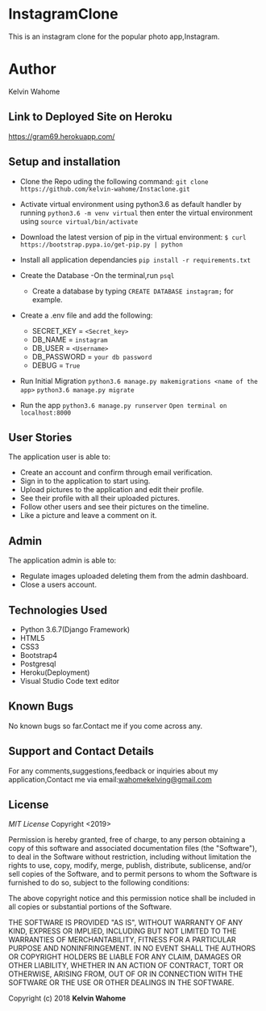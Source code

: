 # InstagramClone

 This is an instagram clone  for the popular photo app,Instagram.

# Author
Kelvin Wahome
## Link to Deployed Site on Heroku
https://gram69.herokuapp.com/

## Setup and installation

- Clone the Repo uding the following command:
  `git clone https://github.com/kelvin-wahome/Instaclone.git`
- Activate virtual environment using python3.6 as default handler by running
    `python3.6 -m venv virtual` then enter the virtual environment using `source virtual/bin/activate`
- Download the latest version of pip in the virtual environment: `$ curl https://bootstrap.pypa.io/get-pip.py | python`

- Install all application dependancies
`pip install -r requirements.txt`

- Create the Database
    -On the terminal,run `psql`
    - Create a database by typing
      `CREATE DATABASE instagram;` for example.

- Create a .env file and add the following:

    - SECRET_KEY = `<Secret_key>`
    - DB_NAME = `instagram`
    - DB_USER = `<Username>`
    - DB_PASSWORD = `your db password`
    - DEBUG = `True`

- Run Initial Migration
    `python3.6 manage.py makemigrations <name of the app>`
    `python3.6 manage.py migrate`

- Run the app
    `python3.6 manage.py runserver`
    `Open terminal on localhost:8000`

## User Stories
The application user is able to:
- Create an account and confirm through email verification.
- Sign in to the application to start using.
- Upload pictures to the application and edit their profile.
- See their profile with all their uploaded pictures.
- Follow other users and see their pictures on the timeline.
- Like a picture and leave a comment on it.

## Admin
The application admin is able to:
- Regulate images uploaded deleting them from the admin dashboard.
- Close a users account.

## Technologies Used
- Python 3.6.7(Django Framework)
- HTML5
- CSS3
- Bootstrap4
- Postgresql
- Heroku(Deployment)
- Visual Studio Code text editor

## Known Bugs
No known bugs so far.Contact me if you come across any.

## Support and Contact Details
For any comments,suggestions,feedback or inquiries about my application,Contact me via email:wahomekelving@gmail.com


## License
*MIT License*
Copyright <2019> <Kelvin Wahome>

Permission is hereby granted, free of charge, to any person obtaining a copy of this software and associated documentation files (the "Software"), to deal in the Software without restriction, including without limitation the rights to use, copy, modify, merge, publish, distribute, sublicense, and/or sell copies of the Software, and to permit persons to whom the Software is furnished to do so, subject to the following conditions:

The above copyright notice and this permission notice shall be included in all copies or substantial portions of the Software.

THE SOFTWARE IS PROVIDED "AS IS", WITHOUT WARRANTY OF ANY KIND, EXPRESS OR IMPLIED, INCLUDING BUT NOT LIMITED TO THE WARRANTIES OF MERCHANTABILITY, FITNESS FOR A PARTICULAR PURPOSE AND NONINFRINGEMENT. IN NO EVENT SHALL THE AUTHORS OR COPYRIGHT HOLDERS BE LIABLE FOR ANY CLAIM, DAMAGES OR OTHER LIABILITY, WHETHER IN AN ACTION OF CONTRACT, TORT OR OTHERWISE, ARISING FROM, OUT OF OR IN CONNECTION WITH THE SOFTWARE OR THE USE OR OTHER DEALINGS IN THE SOFTWARE.

Copyright (c) 2018 **Kelvin Wahome**

